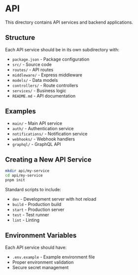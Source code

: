 # API

This directory contains API services and backend applications.

## Structure

Each API service should be in its own subdirectory with:
- `package.json` - Package configuration
- `src/` - Source code
- `routes/` - API routes
- `middleware/` - Express middleware
- `models/` - Data models
- `controllers/` - Route controllers
- `services/` - Business logic
- `README.md` - API documentation

## Examples

- `main/` - Main API service
- `auth/` - Authentication service
- `notifications/` - Notification service
- `webhooks/` - Webhook handlers
- `graphql/` - GraphQL API

## Creating a New API Service

```bash
mkdir api/my-service
cd api/my-service
pnpm init
```

Standard scripts to include:
- `dev` - Development server with hot reload
- `build` - Production build
- `start` - Production server
- `test` - Test runner
- `lint` - Linting

## Environment Variables

Each API service should have:
- `.env.example` - Example environment file
- Proper environment validation
- Secure secret management
